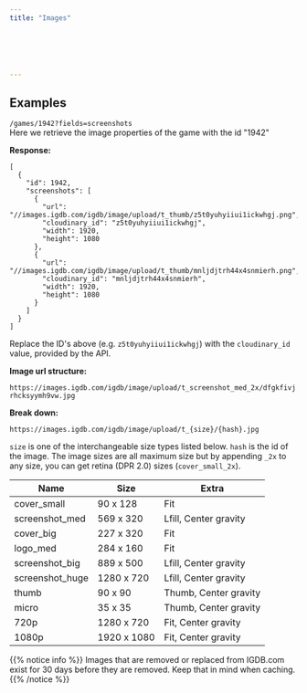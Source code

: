 ```yaml
---
title: "Images"






---
```


## Examples

`/games/1942?fields=screenshots`  
Here we retrieve the image properties of the game with the id "1942"

**Response:**  

    [
      {
        "id": 1942,
        "screenshots": [
          {
            "url": "//images.igdb.com/igdb/image/upload/t_thumb/z5t0yuhyiiui1ickwhgj.png",
            "cloudinary_id": "z5t0yuhyiiui1ickwhgj",
            "width": 1920,
            "height": 1080
          },
          {
            "url": "//images.igdb.com/igdb/image/upload/t_thumb/mnljdjtrh44x4snmierh.png",
            "cloudinary_id": "mnljdjtrh44x4snmierh",
            "width": 1920,
            "height": 1080
          }
        ]
      }
    ]

Replace the ID's above (e.g. `z5t0yuhyiiui1ickwhgj`) with the `cloudinary_id` value, provided by the API.

**Image url structure:**

`https://images.igdb.com/igdb/image/upload/t_screenshot_med_2x/dfgkfivjrhcksyymh9vw.jpg`

**Break down:**

`https://images.igdb.com/igdb/image/upload/t_{size}/{hash}.jpg`

`size` is one of the interchangeable size types listed below.
`hash` is the id of the image.
The image sizes are all maximum size but by appending `_2x` to any size, you can get retina (DPR 2.0) sizes (`cover_small_2x`).

| Name|Size  |Extra   |
|---|---|---|
| cover_small   | 90 x 128  | Fit   |
| screenshot_med  | 569 x 320  | Lfill, Center gravity  | 
| cover_big  | 227 x 320  |Fit    |
| logo_med | 284 x 160 |  Fit  |
| screenshot_big |889 x 500  | Lfill, Center gravity |
| screenshot_huge | 1280 x 720 | Lfill, Center gravity |
| thumb | 90 x 90 | Thumb, Center gravity  |
| micro | 35 x 35 | Thumb, Center gravity  |
| 720p | 1280 x 720 | Fit, Center gravity  |
| 1080p | 1920 x 1080 | Fit, Center gravity  |

{{% notice info %}}
Images that are removed or replaced from IGDB.com exist for 30 days before they are removed. Keep that in mind when caching.
{{% /notice %}}